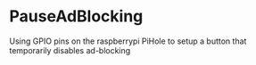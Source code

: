 # PauseAdBlocking
Using GPIO pins on the raspberrypi PiHole to setup a button that temporarily disables ad-blocking
